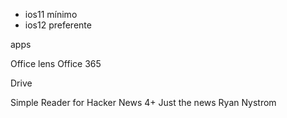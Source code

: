 * ios11 mínimo
* ios12 preferente


apps

Office lens
Office 365

Drive



Simple Reader for Hacker News 4+
Just the news
Ryan Nystrom 


